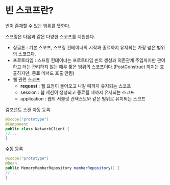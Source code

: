 # 빈 스코프란?
빈이 존재할 수 있는 범위를 뜻한다.

스프링은 다음과 같은 다양한 스코프를 지원한다.
- 싱글톤 : 기본 스코프, 스프링 컨테이너의 시작과 종료까지 유지되는 가장 넓은 범위의 스코프다.
- 프로토타입 : 스프링 컨테이너는 프로토타입 빈의 생성과 의존관계 주입까지만 관여하고 더는 관리하지 않는 매우 짧은 범위의 스코프이다.(PostConstruct 까지는 호출하지만, 종료 메서드 호출 안됨)
- 웹 관련 스코프
    - **request** : 웹 요청이 들어오고 나갈 때까지 유지되는 스코프
    - session : 웹 세션이 생성되고 종료될 때까지 유지되는 스코프
    - application : 웹의 서블릿 컨텍스트와 같은 범위로 유지되는 스코프
    
컴포넌트 스캔 자동 등록
```java
@Scope("prototype")
@Component
public class NetworkClient {
//...
}
```

수동 등록
```java
@Scope("prototype")
@Bean
public MemoryMemberRepository memberRepository() {
//...
}
```